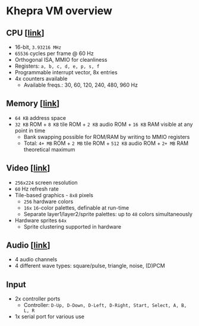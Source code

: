 Khepra VM overview
==================

CPU [[link](CPU.md)]
---

- 16-bit, `3.93216 MHz`
- `65536` cycles per frame @ 60 Hz
- Orthogonal ISA, MMIO for cleanliness
- Registers: `a, b, c, d, e, p, s, f`
- Programmable interrupt vector, 8x entries
- 4x counters available
  - Available freqs.: 30, 60, 120, 240, 480, 960 Hz

Memory [[link](Memory.md)]
------

- `64 KB` address space
- `32 KB` ROM + `8 KB` tile ROM + `2 KB` audio ROM + `16 KB` RAM visible at any point in time
  - Bank swapping possible for ROM/RAM by writing to MMIO registers
  - Total: `4+ MB` ROM + `2 MB` tile ROM + `512 KB` audio ROM + `2+ MB` RAM theoretical maximum

Video [[link](Video.md)]
-----

- `256x224` screen resolution
- `60` Hz refresh rate
- Tile-based graphics - `8x8` pixels
  - `256` hardware colors
  - `16x` `16`-color palettes, definable at run-time
  - Separate layer1/layer2/sprite palettes: up to `48` colors simultaneously
- Hardware sprites `64x`
  - Sprite clustering supported in hardware

Audio [[link](Audio.md)]
-----

- 4 audio channels
- 4 different wave types: square/pulse, triangle, noise, (D)PCM

Input
-----

- 2x controller ports
  - Controller: `D-Up, D-Down, D-Left, D-Right, Start, Select, A, B, L, R`
- 1x serial port for various use

